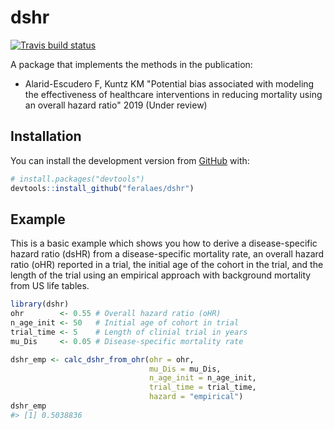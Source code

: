 
<!-- README.md is generated from README.Rmd. Please edit that file -->
dshr
====

<!-- badges: start -->
[![Travis build status](https://travis-ci.org/feralaes/dshr.svg?branch=master)](https://travis-ci.org/feralaes/dshr) <!-- badges: end -->

A package that implements the methods in the publication:

-   Alarid-Escudero F, Kuntz KM "Potential bias associated with modeling the effectiveness of healthcare interventions in reducing mortality using an overall hazard ratio" 2019 (Under review)

Installation
------------

You can install the development version from [GitHub](https://github.com/) with:

``` r
# install.packages("devtools")
devtools::install_github("feralaes/dshr")
```

Example
-------

This is a basic example which shows you how to derive a disease-specific hazard ratio (dsHR) from a disease-specific mortality rate, an overall hazard ratio (oHR) reported in a trial, the initial age of the cohort in the trial, and the length of the trial using an empirical approach with background mortality from US life tables.

``` r
library(dshr)
ohr        <- 0.55 # Overall hazard ratio (oHR)
n_age_init <- 50   # Initial age of cohort in trial
trial_time <- 5    # Length of clinial trial in years
mu_Dis     <- 0.05 # Disease-specific mortality rate

dshr_emp <- calc_dshr_from_ohr(ohr = ohr, 
                               mu_Dis = mu_Dis,
                               n_age_init = n_age_init, 
                               trial_time = trial_time, 
                               hazard = "empirical")
dshr_emp
#> [1] 0.5038836
```
